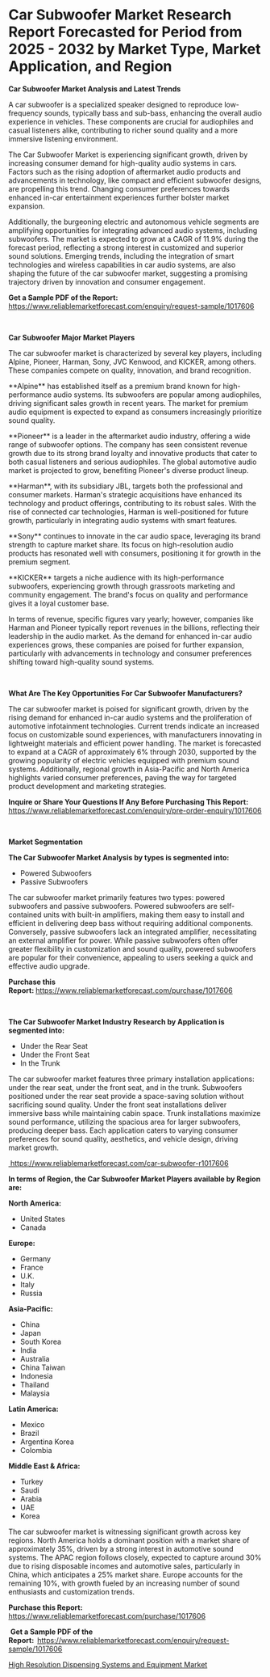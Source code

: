 <p><h1>Car Subwoofer Market Research Report Forecasted for Period from 2025 -  2032 by Market Type, Market Application, and Region</h1></p><p><strong>Car Subwoofer Market Analysis and Latest Trends</strong></p>
<p><p>A car subwoofer is a specialized speaker designed to reproduce low-frequency sounds, typically bass and sub-bass, enhancing the overall audio experience in vehicles. These components are crucial for audiophiles and casual listeners alike, contributing to richer sound quality and a more immersive listening environment.</p><p>The Car Subwoofer Market is experiencing significant growth, driven by increasing consumer demand for high-quality audio systems in cars. Factors such as the rising adoption of aftermarket audio products and advancements in technology, like compact and efficient subwoofer designs, are propelling this trend. Changing consumer preferences towards enhanced in-car entertainment experiences further bolster market expansion.</p><p>Additionally, the burgeoning electric and autonomous vehicle segments are amplifying opportunities for integrating advanced audio systems, including subwoofers. The market is expected to grow at a CAGR of 11.9% during the forecast period, reflecting a strong interest in customized and superior sound solutions. Emerging trends, including the integration of smart technologies and wireless capabilities in car audio systems, are also shaping the future of the car subwoofer market, suggesting a promising trajectory driven by innovation and consumer engagement.</p></p>
<p><strong>Get a Sample PDF of the Report:&nbsp;</strong> <a href="https://www.reliablemarketforecast.com/enquiry/request-sample/1017606?utm_campaign=2202&utm_medium=2&utm_source=Github&utm_content=ia&utm_term=21032025&utm_id=car-subwoofer">https://www.reliablemarketforecast.com/enquiry/request-sample/1017606</a></p>
<p>&nbsp;</p>
<p><strong>Car Subwoofer Major Market Players</strong></p>
<p><p>The car subwoofer market is characterized by several key players, including Alpine, Pioneer, Harman, Sony, JVC Kenwood, and KICKER, among others. These companies compete on quality, innovation, and brand recognition.</p><p>**Alpine** has established itself as a premium brand known for high-performance audio systems. Its subwoofers are popular among audiophiles, driving significant sales growth in recent years. The market for premium audio equipment is expected to expand as consumers increasingly prioritize sound quality.</p><p>**Pioneer** is a leader in the aftermarket audio industry, offering a wide range of subwoofer options. The company has seen consistent revenue growth due to its strong brand loyalty and innovative products that cater to both casual listeners and serious audiophiles. The global automotive audio market is projected to grow, benefiting Pioneer's diverse product lineup.</p><p>**Harman**, with its subsidiary JBL, targets both the professional and consumer markets. Harman's strategic acquisitions have enhanced its technology and product offerings, contributing to its robust sales. With the rise of connected car technologies, Harman is well-positioned for future growth, particularly in integrating audio systems with smart features.</p><p>**Sony** continues to innovate in the car audio space, leveraging its brand strength to capture market share. Its focus on high-resolution audio products has resonated well with consumers, positioning it for growth in the premium segment.</p><p>**KICKER** targets a niche audience with its high-performance subwoofers, experiencing growth through grassroots marketing and community engagement. The brand's focus on quality and performance gives it a loyal customer base.</p><p>In terms of revenue, specific figures vary yearly; however, companies like Harman and Pioneer typically report revenues in the billions, reflecting their leadership in the audio market. As the demand for enhanced in-car audio experiences grows, these companies are poised for further expansion, particularly with advancements in technology and consumer preferences shifting toward high-quality sound systems.</p></p>
<p>&nbsp;</p>
<p><strong>What Are The Key Opportunities For Car Subwoofer Manufacturers?</strong></p>
<p><p>The car subwoofer market is poised for significant growth, driven by the rising demand for enhanced in-car audio systems and the proliferation of automotive infotainment technologies. Current trends indicate an increased focus on customizable sound experiences, with manufacturers innovating in lightweight materials and efficient power handling. The market is forecasted to expand at a CAGR of approximately 6% through 2030, supported by the growing popularity of electric vehicles equipped with premium sound systems. Additionally, regional growth in Asia-Pacific and North America highlights varied consumer preferences, paving the way for targeted product development and marketing strategies.</p></p>
<p><strong>Inquire or Share Your Questions If Any Before Purchasing This Report:</strong> <a href="https://www.reliablemarketforecast.com/enquiry/pre-order-enquiry/1017606?utm_campaign=2202&utm_medium=2&utm_source=Github&utm_content=ia&utm_term=21032025&utm_id=car-subwoofer">https://www.reliablemarketforecast.com/enquiry/pre-order-enquiry/1017606</a></p>
<p>&nbsp;</p>
<p><strong>Market Segmentation</strong></p>
<p><strong>The Car Subwoofer Market Analysis by types is segmented into:</strong></p>
<p><ul><li>Powered Subwoofers</li><li>Passive Subwoofers</li></ul></p>
<p><p>The car subwoofer market primarily features two types: powered subwoofers and passive subwoofers. Powered subwoofers are self-contained units with built-in amplifiers, making them easy to install and efficient in delivering deep bass without requiring additional components. Conversely, passive subwoofers lack an integrated amplifier, necessitating an external amplifier for power. While passive subwoofers often offer greater flexibility in customization and sound quality, powered subwoofers are popular for their convenience, appealing to users seeking a quick and effective audio upgrade.</p></p>
<p><strong>Purchase this Report:&nbsp;</strong><a href="https://www.reliablemarketforecast.com/purchase/1017606?utm_campaign=2202&utm_medium=2&utm_source=Github&utm_content=ia&utm_term=21032025&utm_id=car-subwoofer">https://www.reliablemarketforecast.com/purchase/1017606</a></p>
<p>&nbsp;</p>
<p><strong>The Car Subwoofer Market Industry Research by Application is segmented into:</strong></p>
<p><ul><li>Under the Rear Seat</li><li>Under the Front Seat</li><li>In the Trunk</li></ul></p>
<p><p>The car subwoofer market features three primary installation applications: under the rear seat, under the front seat, and in the trunk. Subwoofers positioned under the rear seat provide a space-saving solution without sacrificing sound quality. Under the front seat installations deliver immersive bass while maintaining cabin space. Trunk installations maximize sound performance, utilizing the spacious area for larger subwoofers, producing deeper bass. Each application caters to varying consumer preferences for sound quality, aesthetics, and vehicle design, driving market growth.</p></p>
<p><a href="https://www.reliablemarketforecast.com/car-subwoofer-r1017606?utm_campaign=2202&utm_medium=2&utm_source=Github&utm_content=ia&utm_term=21032025&utm_id=car-subwoofer">&nbsp;https://www.reliablemarketforecast.com/car-subwoofer-r1017606</a></p>
<p><strong>In terms of Region, the Car Subwoofer Market Players available by Region are:</strong></p>
<p>
    <p> <strong> North America: </strong>
        <ul>
            <li>United States</li>
            <li>Canada</li>
        </ul>
        </p> 
    <p> <strong> Europe: </strong>
        <ul>
            <li>Germany</li>
            <li>France</li>
            <li>U.K.</li>
            <li>Italy</li>
            <li>Russia</li>
        </ul>
        </p> 
    <p> <strong> Asia-Pacific: </strong>
        <ul>
            <li>China</li>
            <li>Japan</li>
            <li>South Korea</li>
            <li>India</li>
            <li>Australia</li>
            <li>China Taiwan</li>
            <li>Indonesia</li>
            <li>Thailand</li>
            <li>Malaysia</li>
        </ul>
        </p> 
    <p> <strong> Latin America: </strong>
        <ul>
            <li>Mexico</li>
            <li>Brazil</li>
            <li>Argentina Korea</li>
            <li>Colombia</li>
        </ul>
        </p> 
    <p> <strong> Middle East & Africa: </strong>
        <ul>
            <li>Turkey</li>
            <li>Saudi</li>
            <li>Arabia</li>
            <li>UAE</li>
            <li>Korea</li>
        </ul>
    </p>
    </p>
<p><p>The car subwoofer market is witnessing significant growth across key regions. North America holds a dominant position with a market share of approximately 35%, driven by a strong interest in automotive sound systems. The APAC region follows closely, expected to capture around 30% due to rising disposable incomes and automotive sales, particularly in China, which anticipates a 25% market share. Europe accounts for the remaining 10%, with growth fueled by an increasing number of sound enthusiasts and customization trends.</p></p>
<p><strong>Purchase this Report: </strong><a href="https://www.reliablemarketforecast.com/purchase/1017606?utm_campaign=2202&utm_medium=2&utm_source=Github&utm_content=ia&utm_term=21032025&utm_id=car-subwoofer">https://www.reliablemarketforecast.com/purchase/1017606</a></p>
<p>&nbsp;<strong>Get a Sample PDF of the Report:&nbsp;&nbsp;</strong><a href="https://www.reliablemarketforecast.com/enquiry/request-sample/1017606?utm_campaign=2202&utm_medium=2&utm_source=Github&utm_content=ia&utm_term=21032025&utm_id=car-subwoofer">https://www.reliablemarketforecast.com/enquiry/request-sample/1017606</a></p>
<p><strong></strong></p>
<p><p><a href="https://github.com/catlowdarcys/Market-Research-Report-List-1/blob/main/high-resolution-dispensing-systems-and-equipment-market.md?utm_campaign=2202&utm_medium=2&utm_source=Github&utm_content=ia&utm_term=21032025&utm_id=car-subwoofer">High Resolution Dispensing Systems and Equipment Market</a></p></p>